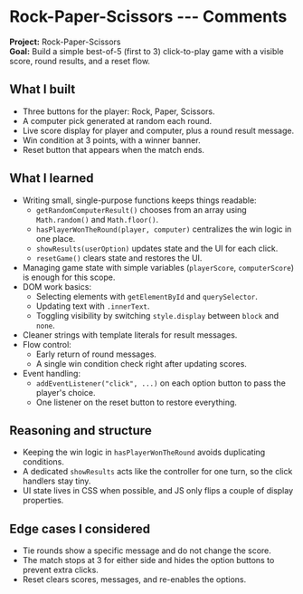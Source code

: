 # Rock-Paper-Scissors --- Comments

**Project:** Rock-Paper-Scissors\
**Goal:** Build a simple best-of-5 (first to 3) click-to-play game with
a visible score, round results, and a reset flow.

## What I built

-   Three buttons for the player: Rock, Paper, Scissors.
-   A computer pick generated at random each round.
-   Live score display for player and computer, plus a round result
    message.
-   Win condition at 3 points, with a winner banner.
-   Reset button that appears when the match ends.

## What I learned

-   Writing small, single-purpose functions keeps things readable:
    -   `getRandomComputerResult()` chooses from an array using
        `Math.random()` and `Math.floor()`.
    -   `hasPlayerWonTheRound(player, computer)` centralizes the win
        logic in one place.
    -   `showResults(userOption)` updates state and the UI for each
        click.
    -   `resetGame()` clears state and restores the UI.
-   Managing game state with simple variables (`playerScore`,
    `computerScore`) is enough for this scope.
-   DOM work basics:
    -   Selecting elements with `getElementById` and `querySelector`.
    -   Updating text with `.innerText`.
    -   Toggling visibility by switching `style.display` between `block`
        and `none`.
-   Cleaner strings with template literals for result messages.
-   Flow control:
    -   Early return of round messages.
    -   A single win condition check right after updating scores.
-   Event handling:
    -   `addEventListener("click", ...)` on each option button to pass
        the player's choice.
    -   One listener on the reset button to restore everything.

## Reasoning and structure

-   Keeping the win logic in `hasPlayerWonTheRound` avoids duplicating
    conditions.
-   A dedicated `showResults` acts like the controller for one turn, so
    the click handlers stay tiny.
-   UI state lives in CSS when possible, and JS only flips a couple of
    display properties.

## Edge cases I considered

-   Tie rounds show a specific message and do not change the score.
-   The match stops at 3 for either side and hides the option buttons to
    prevent extra clicks.
-   Reset clears scores, messages, and re-enables the options.
